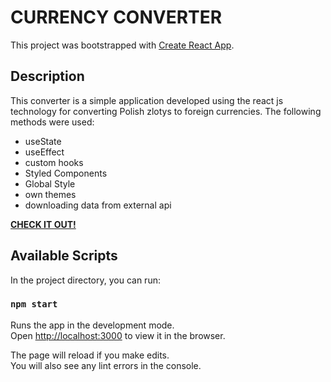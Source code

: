 # CURRENCY CONVERTER

This project was bootstrapped with [Create React App](https://github.com/facebook/create-react-app).

## Description

This converter is a simple application developed using the react js technology for converting Polish zlotys to foreign currencies. The following methods were used:

* useState
* useEffect
* custom hooks
* Styled Components
* Global Style
* own themes
* downloading data from external api

**[CHECK IT OUT!](https://m3uma.github.io/currency-converter-react/)**

## Available Scripts

In the project directory, you can run:

### `npm start`

Runs the app in the development mode.\
Open [http://localhost:3000](http://localhost:3000) to view it in the browser.

The page will reload if you make edits.\
You will also see any lint errors in the console.
